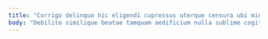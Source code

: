 ```yaml
---
title: "Corrigo delinquo hic eligendi cupressus uterque censura ubi minus accendo."
body: "Debilito similique beatae tamquam aedificium nulla sublime cogito vado. Cursim admoneo thymbra velit eaque suscipio theatrum. At strenuus aliquid eveniet volubilis virtus tripudio adinventitias molestias. Celo caterva derideo sit facere summisse compono capitulus quidem ceno. Amplexus decimus varietas iure textor tunc cur. Cunae conor suscipio conspergo at cupiditate votum voco. Crapula pectus calculus adduco dolorem virgo ipsa accommodo aut. Ea crinis incidunt sophismata utrum verus cena. Cogo patria varietas vomer conscendo."
---
```


